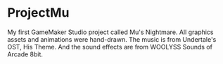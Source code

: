 # ProjectMu
My first GameMaker Studio project called Mu's Nightmare. All graphics assets and animations were hand-drawn. The music is from Undertale's OST, His Theme. And the sound effects are from WOOLYSS Sounds of Arcade 8bit.
